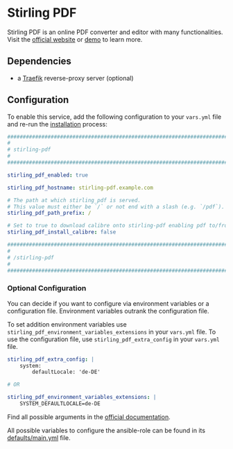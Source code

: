 <!--
SPDX-FileCopyrightText: 2025 MASH project contributors

SPDX-License-Identifier: AGPL-3.0-or-later
-->

# Stirling PDF

Stirling PDF is an online PDF converter and editor with many functionalities. Visit the [official website](https://www.stirlingpdf.com) or [demo](https://stirlingpdf.io) to learn more.

## Dependencies

- a [Traefik](traefik.md) reverse-proxy server (optional)

## Configuration

To enable this service, add the following configuration to your `vars.yml` file and re-run the [installation](../installing.md) process:

```yaml
########################################################################
#                                                                      #
# stirling-pdf                                                         #
#                                                                      #
########################################################################

stirling_pdf_enabled: true

stirling_pdf_hostname: stirling-pdf.example.com

# The path at which stirling_pdf is served.
# This value must either be `/` or not end with a slash (e.g. `/pdf`).
stirling_pdf_path_prefix: /

# Set to true to download calibre onto stirling-pdf enabling pdf to/from book and advanced html conversion | default false
stirling_pdf_install_calibre: false

########################################################################
#                                                                      #
# /stirling-pdf                                                        #
#                                                                      #
########################################################################
```

### Optional Configuration

You can decide if you want to configure via environment variables or a configuration file. Environment variables outrank the configuration file.

To set addition environment variables use `stirling_pdf_environment_variables_extensions` in your `vars.yml` file.
To use the configuration file, use `stirling_pdf_extra_config` in your `vars.yml` file.

```yaml
stirling_pdf_extra_config: |
  	system:
    	defaultLocale: 'de-DE'

# OR

stirling_pdf_environment_variables_extensions: |
	SYSTEM_DEFAULTLOCALE=de-DE
```

Find all possible arguments in the [official documentation](https://docs.stirlingpdf.com/Advanced%20Configuration/How%20to%20add%20configurations).

All possible variables to configure the ansible-role can be found in its [defaults/main.yml](https://github.com/Bergruebe/ansible-role-stirling-pdf/blob/main/defaults/main.yml) file.
